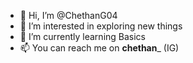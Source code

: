 - 👋 Hi, I’m @ChethanG04
- 👀 I’m interested in exploring new things
- 🌱 I’m currently learning Basics
- 📫 You can reach me on __chethan___ (IG)

<!---
ChethanG04/ChethanG04 is a ✨ special ✨ repository because its `README.md` (this file) appears on your GitHub profile.
You can click the Preview link to take a look at your changes.
--->
